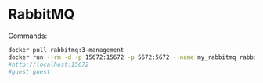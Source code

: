 # RabbitMQ

Commands:

````bash
docker pull rabbitmq:3-management
docker run --rm -d -p 15672:15672 -p 5672:5672 --name my_rabbitmq rabbitmq:3-management
#http://localhost:15672
#guest guest
````